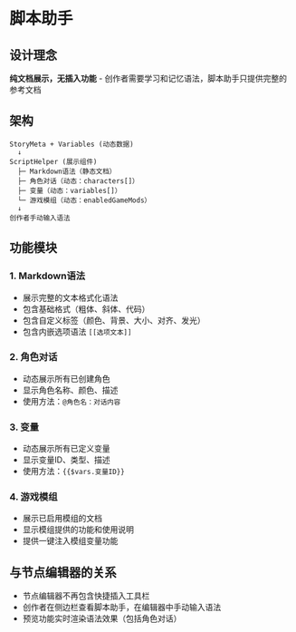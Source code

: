 # 脚本助手

## 设计理念

**纯文档展示，无插入功能** - 创作者需要学习和记忆语法，脚本助手只提供完整的参考文档

## 架构

```
StoryMeta + Variables (动态数据)
  ↓
ScriptHelper (展示组件)
  ├─ Markdown语法（静态文档）
  ├─ 角色对话（动态：characters[]）
  ├─ 变量（动态：variables[]）
  └─ 游戏模组（动态：enabledGameMods）
  ↓
创作者手动输入语法
```

## 功能模块

### 1. Markdown语法
- 展示完整的文本格式化语法
- 包含基础格式（粗体、斜体、代码）
- 包含自定义标签（颜色、背景、大小、对齐、发光）
- 包含内嵌选项语法 `[[选项文本]]`

### 2. 角色对话
- 动态展示所有已创建角色
- 显示角色名称、颜色、描述
- 使用方法：`@角色名：对话内容`

### 3. 变量
- 动态展示所有已定义变量
- 显示变量ID、类型、描述
- 使用方法：`{{$vars.变量ID}}`

### 4. 游戏模组
- 展示已启用模组的文档
- 显示模组提供的功能和使用说明
- 提供一键注入模组变量功能

## 与节点编辑器的关系

- 节点编辑器不再包含快捷插入工具栏
- 创作者在侧边栏查看脚本助手，在编辑器中手动输入语法
- 预览功能实时渲染语法效果（包括角色对话）

